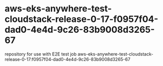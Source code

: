 # aws-eks-anywhere-test-cloudstack-release-0-17-f0957f04-dad0-4e4d-9c26-83b9008d3265-67
repository for use with E2E test job aws-eks-anywhere-test-cloudstack-release-0-17:f0957f04-dad0-4e4d-9c26-83b9008d3265-67
